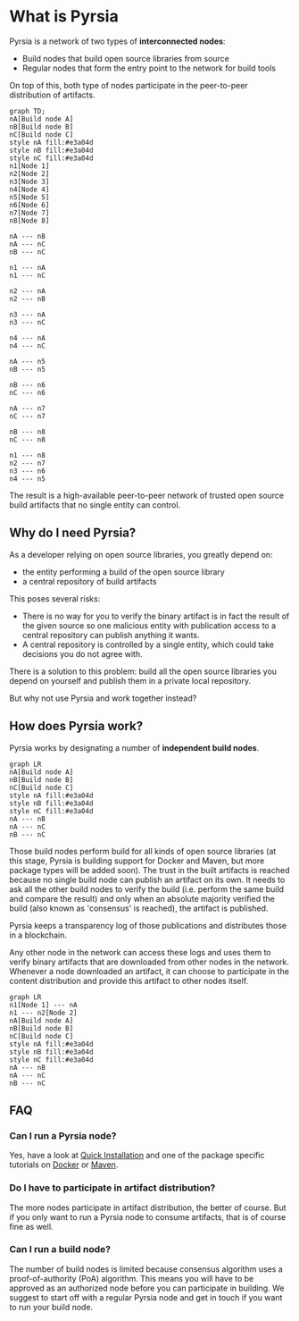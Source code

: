 # What is Pyrsia

Pyrsia is a network of two types of **interconnected nodes**:

- Build nodes that build open source libraries from source
- Regular nodes that form the entry point to the network for build tools

On top of this, both type of nodes participate in the peer-to-peer distribution
of artifacts.

```mermaid
graph TD;
nA[Build node A]
nB[Build node B]
nC[Build node C]
style nA fill:#e3a04d
style nB fill:#e3a04d
style nC fill:#e3a04d
n1[Node 1]
n2[Node 2]
n3[Node 3]
n4[Node 4]
n5[Node 5]
n6[Node 6]
n7[Node 7]
n8[Node 8]

nA --- nB
nA --- nC
nB --- nC

n1 --- nA
n1 --- nC

n2 --- nA
n2 --- nB

n3 --- nA
n3 --- nC

n4 --- nA
n4 --- nC

nA --- n5
nB --- n5

nB --- n6
nC --- n6

nA --- n7
nC --- n7

nB --- n8
nC --- n8

n1 --- n8
n2 --- n7
n3 --- n6
n4 --- n5
```

The result is a high-available peer-to-peer network of trusted open source build
artifacts that no single entity can control.

## Why do I need Pyrsia?

As a developer relying on open source libraries, you greatly depend on:

- the entity performing a build of the open source library
- a central repository of build artifacts

This poses several risks:

- There is no way for you to verify the binary artifact is in fact the result of
  the given source so one malicious entity with publication access to a central
  repository can publish anything it wants.
- A central repository is controlled by a single entity, which could take
  decisions you do not agree with.

There is a solution to this problem: build all the open source libraries you
depend on yourself and publish them in a private local repository.

But why not use Pyrsia and work together instead?

## How does Pyrsia work?

Pyrsia works by designating a number of **independent build nodes**.

```mermaid
graph LR
nA[Build node A]
nB[Build node B]
nC[Build node C]
style nA fill:#e3a04d
style nB fill:#e3a04d
style nC fill:#e3a04d
nA --- nB
nA --- nC
nB --- nC
```

Those build nodes perform build for all kinds of open source libraries (at this
stage, Pyrsia is building support for Docker and Maven, but more package types will
be added soon). The trust in the built artifacts is reached because no single build
node can publish an artifact on its own. It needs to ask all the other build nodes
to verify the build (i.e. perform the same build and compare the result) and only
when an absolute majority verified the build (also known as 'consensus' is reached),
the artifact is published.

Pyrsia keeps a transparency log of those publications and distributes those in a
blockchain.

Any other node in the network can access these logs and uses them to verify binary
artifacts that are downloaded from other nodes in the network. Whenever a node
downloaded an artifact, it can choose to participate in the content distribution
and provide this artifact to other nodes itself.

```mermaid
graph LR
n1[Node 1] --- nA
n1 --- n2[Node 2]
nA[Build node A]
nB[Build node B]
nC[Build node C]
style nA fill:#e3a04d
style nB fill:#e3a04d
style nC fill:#e3a04d
nA --- nB
nA --- nC
nB --- nC
```


## FAQ

### Can I run a Pyrsia node?

Yes, have a look at [Quick Installation](quick-installation) and one of the package
specific tutorials on [Docker](docker) or [Maven](maven).

### Do I have to participate in artifact distribution?

The more nodes participate in artifact distribution, the better of course. But if
you only want to run a Pyrsia node to consume artifacts, that is of course fine
as well.

### Can I run a build node?

The number of build nodes is limited because consensus algorithm uses a proof-of-authority
(PoA) algorithm. This means you will have to be approved as an authorized node before
you can participate in building. We suggest to start off with a regular Pyrsia node
and get in touch if you want to run your build node.
